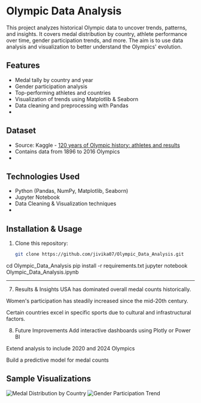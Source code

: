 # Olympic Data Analysis
This project analyzes historical Olympic data to uncover trends, patterns, and insights. It covers medal distribution by country, athlete performance over time, gender participation trends, and more. The aim is to use data analysis and visualization to better understand the Olympics' evolution.

## Features
- Medal tally by country and year
- Gender participation analysis
- Top-performing athletes and countries
- Visualization of trends using Matplotlib & Seaborn
- Data cleaning and preprocessing with Pandas
- 
## Dataset
- Source: Kaggle - [120 years of Olympic history: athletes and results](https://www.kaggle.com/datasets)
- Contains data from 1896 to 2016 Olympics
- 
## Technologies Used
- Python (Pandas, NumPy, Matplotlib, Seaborn)
- Jupyter Notebook
- Data Cleaning & Visualization techniques
- 
## Installation & Usage
1. Clone this repository:
   ```bash
   git clone https://github.com/jivika07/Olympic_Data_Analysis.git
cd Olympic_Data_Analysis
pip install -r requirements.txt
jupyter notebook Olympic_Data_Analysis.ipynb

---
7. Results & Insights
USA has dominated overall medal counts historically.

Women's participation has steadily increased since the mid-20th century.

Certain countries excel in specific sports due to cultural and infrastructural factors.

8. Future Improvements
Add interactive dashboards using Plotly or Power BI

Extend analysis to include 2020 and 2024 Olympics

Build a predictive model for medal counts


## Sample Visualizations
![Medal Distribution by Country](DS1.png)
![Gender Participation Trend](DS2.png)


